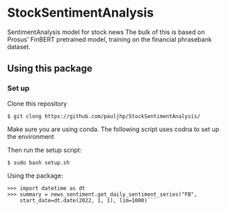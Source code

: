 # StockSentimentAnalysis
SentimentAnalysis model for stock news
The bulk of this is based on Prosus' FinBERT pretrained model, training on the financial phrasebank dataset.

## Using this package

### Set up

Clone this repository

```$ git clong https://github.com/pauljhp/StockSentimentAnalysis/```

Make sure you are using conda. The following script uses codna to set up the environment

Then run the setup script:

```$ sudo bash setup.sh ```

Using the package:

```>>> from StockSentimentAnalysis import news_sentiment
>>> import datetime as dt
>>> summary = news_sentiment.get_daily_sentiment_series("FB", 
    start_date=dt.date(2022, 1, 1), lim=1000)```
